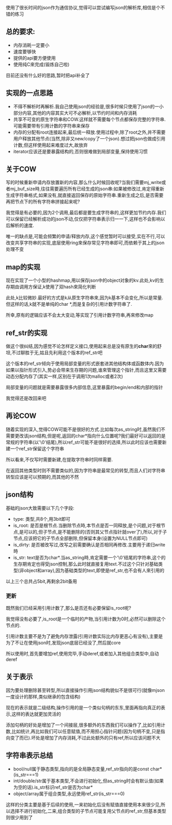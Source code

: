 
使用了很长时间的json作为通信协议,觉得可以尝试编写json的解析库,相信是个不错的练习

## 总的要求:
* 内存消耗一定要小
* 速度要够快
* 提供的api要方便使用
* 使用纯C來完成(锻炼自己啦)

目前还没有什么好的思路,暂时把api补全了

## 实现的一点思路
* 不得不解析时再解析.我自己使用json的经验是,很多时候只使用了json的一小部分内容,其他的内容其实大可不必解析,以节约时间和内存消耗
* 共享不可变的原生字符串和COW.这样就不需要每个节点都保存完整的字符串.可能需要带有引用计数的字符串来保存
* 内存的分配有root连接起来,最后统一释放.使用过程中,除了root之外,并不需要用户释放其他节点(当然,除非又new/copy了一个json).想过把json也做成引用计数,但这样使用起来难度过大,故放弃
* iterator应该还是要暴露结构的,否则很难做到局部变量,保持使用习惯

## 关于COW

写的时候重新申请内存放置新的内容,那么什么时候回收呢?当我们需要mj_write或者mj_buf_size時,往往需要遍历所有已经生成的json串:如果被修改过,肯定得重新生成字符串格式,如果没有,就直接返回保存的原始字符串.重新生成之后,是否需要再把节点下的所有字符串拼接起来呢?

我觉得是有必要的,因为2个调用,最后都是要生成字符串的,这样更加节约内存.我们可以保留已经解析成功的json不动,仅仅把字符串表示归一一下,这样也不会影响以后解析的速度.

唯一的缺点是,可能会频繁的申请/释放内存,这个感觉暂时可以接受,实在不行,可以改变共享字符串的实现,底层使用ring來保存常见字符串即可,而依赖于其上的json处理不变

## map的实现

现在实现了一个小型的hashmap,用以保存json中的object对象的kv.此处,kv的生存期由调用方保证,k使用了双hash來简化判断

此处,k比较微妙.最好的方式是k从原生字符串來,因为k基本不会变化,所以是常量.但这样的话,k就不是单纯的char *,而是复杂的引用计数字符串了.

所幸,原有的逻辑应该不会太大变动,等实现了引用计数字符串,再來修改map

## ref_str的实现

做这个很纠结,因为感觉不论怎样定义接口,使用起来总是没有原生的**char**來的舒坦,不过聊胜于无,姑且先利用这个版本的ref_str吧

这个版本的ref_str倾向于使用局部变量的形式嵌套进其他结构体或函数体内.因为如果以指针形式引入,势必会带来生存期的问题,谁來管理这个指针,而且这里又需要动态分配内存了(其实一样,区别在于调用1次malloc或者2次)

局部变量的问题就是需要暴露很多内部信息,这里暴露的begin/end和内部的指针

我觉得还是改回来吧

## 再论COW

随着实现的深入,觉得COW可能不是很好的方式.比如每次as_string时,虽然我们不需要更改该json结构,但是呢,返回的char*指向什么位置呢?我们最好可以返回的是常规的字符串(以'\0'结尾),所以ref_str可能不是很好的选择,所以此时应该也需要新建一个ref_str保留这个字符串

所以看来,不仅写时需要新建,在提取字符串时同样需要.

在返回其他类型时则不需要类似的,因为字符串是最常见的转型,而且人们对字符串转型应该是可以预期的,而其他的不然

## json结构

基础的json大致需要以下几个字段:
* type: 类型,共8个,用3bit即可
* is_root: 是否是根节点.当删除节点時,本节点是否一同释放,是个问题,对于根节点,是可以的,但子节点,是不能删除的(否则其父节点指针就over了),所以,对于子节点,应该把它的子节点全部删除,但保留本身(设置为NULL节点即可)
* is_dirty: 是否被改写过,改写之前需要确认是否相同再修改.主要用于递归write時
* is_str: text是否为char*.当as_string時,肯定需要一个'\0'结尾的字符串,这个的生存期肯定也得受json控制,那么此时就直接复用text.不过这个只针对基础类型(非object和array),因为基础类型的text,即使是ref_str,也不会有人來引用的

以上三个总共占5bit,再剩余2bit备用

### 更新

既然我们已经采用引用计数了,那么是否还有必要保留is_root呢?

我觉得没有必要了,is_root是一个临时的产物,当引用计数为0时,必然可以删除这个节点的.

引用计数主要不是为了避免内存泄露(引用计数实际比内存更恶心有没有),主要是为了不让在使用json时,发现json底层已经没了,然后就core

所以使用时,首先要增加ref,使用完毕,手动deref,或者加入其他组合类型中,自动deref

## 关于表示

因为要处理删除甚至转型,所以直接操作引用json结构貌似不是很可行(就像mjson一度设计的那样,类似继承的包含结构)

现在的表示就是二级结构,操作引用的是一个类似句柄的东东,里面再指向真正的表示,这样的表达就更加灵活的

添加句柄的好处是增加了一个间接层,很多额外的东西我们可以操作了,比如引用计数,比如统计,再比如我们可以任意赋值,而不用担心指针问题(因为句柄不变,只是指向变了而已).坏处是增加了内存消耗,不过此处额外的只有ref,所以应该问题不大

## 字符串表示总结

* bool/null属于静态类型,指向的是全局静态变量,ref_str指向的是const char*(is_str===1)
* int/double/str属于基本类型,不会进行初始化,但as_string时会有默认值(如果为空的话).is_str标识ref_str是否为char*
* object/array属于组合类型,永远使用ref_str(is_str===0)

这样的分类主要是基于后续的使用,一来初始化后没有赋值直接使用本来很少见,所以选择不进行初始化,二来,组合类型的子节点可能复用父节点的ref_str,但基本类型则很少用到了


